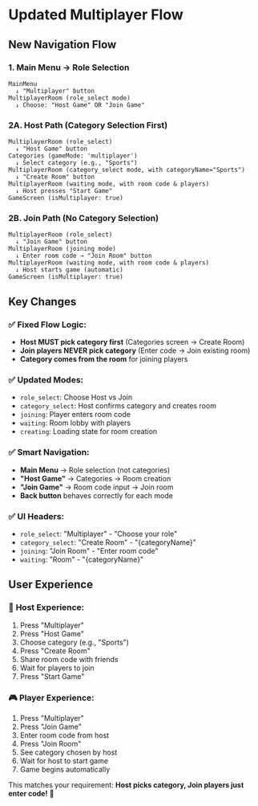 # Updated Multiplayer Flow

## New Navigation Flow

### 1. Main Menu → Role Selection
```
MainMenu
  ↓ "Multiplayer" button
MultiplayerRoom (role_select mode)
  ↓ Choose: "Host Game" OR "Join Game"
```

### 2A. Host Path (Category Selection First)
```
MultiplayerRoom (role_select)
  ↓ "Host Game" button
Categories (gameMode: 'multiplayer')  
  ↓ Select category (e.g., "Sports")
MultiplayerRoom (category_select mode, with categoryName="Sports")
  ↓ "Create Room" button
MultiplayerRoom (waiting mode, with room code & players)
  ↓ Host presses "Start Game"
GameScreen (isMultiplayer: true)
```

### 2B. Join Path (No Category Selection)
```
MultiplayerRoom (role_select)
  ↓ "Join Game" button  
MultiplayerRoom (joining mode)
  ↓ Enter room code → "Join Room" button
MultiplayerRoom (waiting mode, with room code & players)
  ↓ Host starts game (automatic)
GameScreen (isMultiplayer: true)
```

## Key Changes

### ✅ **Fixed Flow Logic:**
- **Host MUST pick category first** (Categories screen → Create Room)
- **Join players NEVER pick category** (Enter code → Join existing room)
- **Category comes from the room** for joining players

### ✅ **Updated Modes:**
- `role_select`: Choose Host vs Join
- `category_select`: Host confirms category and creates room  
- `joining`: Player enters room code
- `waiting`: Room lobby with players
- `creating`: Loading state for room creation

### ✅ **Smart Navigation:**
- **Main Menu** → Role selection (not categories)
- **"Host Game"** → Categories → Room creation  
- **"Join Game"** → Room code input → Join room
- **Back button** behaves correctly for each mode

### ✅ **UI Headers:**
- `role_select`: "Multiplayer" - "Choose your role"
- `category_select`: "Create Room" - "{categoryName}"  
- `joining`: "Join Room" - "Enter room code"
- `waiting`: "Room" - "{categoryName}"

## User Experience

### 👑 **Host Experience:**
1. Press "Multiplayer" 
2. Press "Host Game"
3. Choose category (e.g., "Sports")
4. Press "Create Room"  
5. Share room code with friends
6. Wait for players to join
7. Press "Start Game"

### 🎮 **Player Experience:**
1. Press "Multiplayer"
2. Press "Join Game" 
3. Enter room code from host
4. Press "Join Room"
5. See category chosen by host
6. Wait for host to start game
7. Game begins automatically

This matches your requirement: **Host picks category, Join players just enter code!** 🎉

